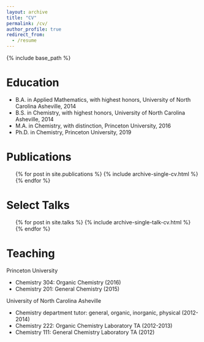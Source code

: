 ```yaml
---
layout: archive
title: "CV"
permalink: /cv/
author_profile: true
redirect_from:
  - /resume
---
```


{% include base_path %}

Education
======
* B.A. in Applied Mathematics, with highest honors, University of North Carolina Asheville, 2014
* B.S. in Chemistry, with highest honors, University of North Carolina Asheville, 2014
* M.A. in Chemistry, with distinction, Princeton University, 2016
* Ph.D. in Chemistry, Princeton University, 2019

Publications
======
  <ul>{% for post in site.publications %}
    {% include archive-single-cv.html %}
  {% endfor %}</ul>
  
Select Talks
======
  <ul>{% for post in site.talks %}
    {% include archive-single-talk-cv.html %}
  {% endfor %}</ul>
  
Teaching
======
Princeton University
* Chemistry 304: Organic Chemistry (2016)
* Chemistry 201: General Chemistry (2015)

University of North Carolina Asheville						
* Chemistry department tutor: general, organic, inorganic, physical	(2012-2014)
* Chemistry 222: Organic Chemistry Laboratory TA	(2012-2013)
* Chemistry 111: General Chemistry Laboratory TA (2012)
